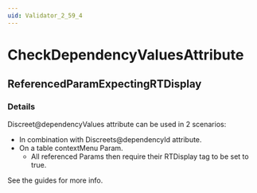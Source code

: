 ```yaml
---
uid: Validator_2_59_4
---
```


# CheckDependencyValuesAttribute

## ReferencedParamExpectingRTDisplay

<!-- Description, Properties, ... sections are auto-generated. -->
<!-- REPLACE ME AUTO-GENERATION -->

### Details

Discreet@dependencyValues attribute can be used in 2 scenarios:
- In combination with Discreets@dependencyId attribute.
- On a table contextMenu Param.
    - All referenced Params then require their RTDisplay tag to be set to true.

See the guides for more info.

<!-- Uncomment to add example code -->
<!--### Example code-->
